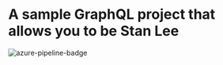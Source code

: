 # A sample GraphQL project that allows you to be Stan Lee

![azure-pipeline-badge](https://dev.azure.com/rahulballal0713/typed-stan-lee/_apis/build/repos/git/badge?api-version=5.0-preview.2)